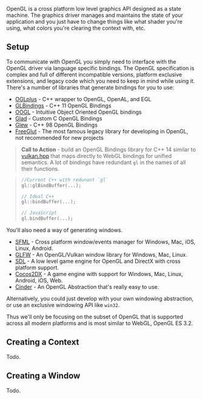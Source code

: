 OpenGL is a cross platform low level graphics API designed as a state machine. The graphics driver manages and maintains the state of your application and you just have to change things like what shader you're using, what colors you're clearing the context with, etc.

## Setup

To communicate with OpenGL you simply need to interface with the OpenGL driver via language specific bindings. The OpenGL specification is complex and full of different incompatible versions, platform exclusive extensions, and legacy code which you need to keep in mind while using it. There's a number of libraries that generate bindings for you to use:

- [OGLplus](https://github.com/matus-chochlik/oglplus) - C++ wrapper to OpenGL, OpenAL, and EGL
- [GLBindings](https://github.com/ghisvail/glbinding) - C++ 11 OpenGL Bindings
- [OOGL](https://github.com/Overv/OOGL) - Intuitive Object Oriented OpenGL bindings
- [Glad](https://github.com/Dav1dde/glad) - Custom C OpenGL Bindings
- [Glew](https://github.com/nigels-com/glew) - C++ 98 OpenGL Bindings
- [FreeGlut](https://github.com/dcnieho/FreeGLUT) - The most famous legacy library for developing in OpenGL, not recommended for new projects

> **Call to Action** - build an OpenGL Bindings library for C++ 14 similar to [vulkan.hpp](https://github.com/KhronosGroup/Vulkan-Hpp) that maps directly to WebGL bindings for unified semantics. A lot of bindings have redundant `gl` in the names of all their functions.

> ```cpp
> //Current C++ with redunant `gl`
> gl::glBindBuffer(...);
>
> // Ideal C++
> gl::bindBuffer(...);
>
> // JavaScript
> gl.bindBuffer(...);
> ```

You'll also need a way of generating windows.

- [SFML](https://github.com/SFML/SFML) - Cross platform window/events manager for Windows, Mac, iOS, Linux, Android.
- [GLFW](https://github.com/glfw/glfw) - An OpenGL/Vulkan window library for Windows, Mac, Linux.
- [SDL](https://www.libsdl.org/) - A low level game engine for OpenGL and DirectX with cross platform support.
- [Cocos2DX](https://github.com/cocos2d/cocos2d-x) - A game engine with support for Windows, Mac, Linux, Android, iOS, Web.
- [Cinder](https://libcinder.org/) - An OpenGL Abstraction that's really easy to use.

Alternatively, you could just develop with your own windowing abstraction, or use an exclusive windowing API like `win32`.

Thus we'll only be focusing on the subset of OpenGL that is supported across all modern platforms and is most similar to WebGL, OpenGL ES 3.2.

## Creating a Context

Todo.

## Creating a Window

Todo.
